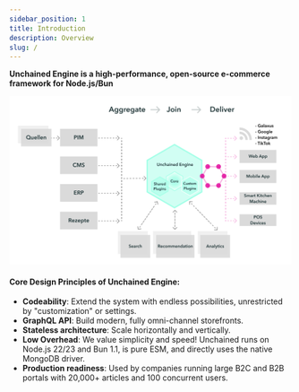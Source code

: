 ```yaml
---
sidebar_position: 1
title: Introduction
description: Overview
slug: /
---
```


**Unchained Engine is a high-performance, open-source e-commerce framework for Node.js/Bun**

![diagram](./assets/System-Architecture.png)

#### Core Design Principles of Unchained Engine:

- **Codeability**: Extend the system with endless possibilities, unrestricted by "customization" or settings.
- **GraphQL API**: Build modern, fully omni-channel storefronts.
- **Stateless architecture**: Scale horizontally and vertically.
- **Low Overhead**: We value simplicity and speed! Unchained runs on Node.js 22/23 and Bun 1.1, is pure ESM, and directly uses the native MongoDB driver.
- **Production readiness**: Used by companies running large B2C and B2B portals with 20,000+ articles and 100 concurrent users.